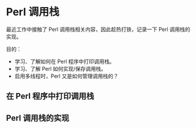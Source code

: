 # Perl 调用栈

最近工作中接触了 Perl 调用栈相关内容，因此趁热打铁，记录一下 Perl 调用栈的实现。

目的：

- 学习、了解如何在 Perl 程序中打印调用栈。
- 学习、了解 Perl 如何实现/保存调用栈。
- 启用多线程时，Perl 又是如何管理调用栈的？

## 在 Perl 程序中打印调用栈


## Perl 调用栈的实现
